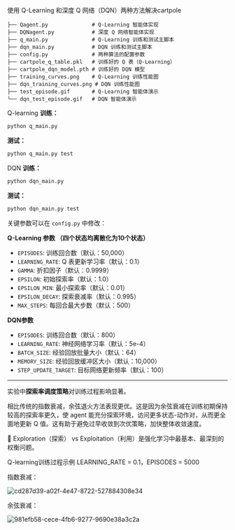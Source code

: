 使用 Q-Learning 和深度 Q 网络（DQN）两种方法解决cartpole

```
├── Qagent.py              # Q-Learning 智能体实现
├── DQNagent.py            # 深度 Q 网络智能体实现
├── q_main.py              # Q-Learning 训练和测试主脚本
├── dqn_main.py            # DQN 训练和测试主脚本
├── config.py              # 两种算法的配置参数
├── cartpole_q_table.pkl   # 训练好的 Q 表（Q-Learning）
├── cartpole_dqn_model.pth # 训练好的 DQN 模型
├── training_curves.png    # Q-Learning 训练性能图
├── dqn_training_curves.png # DQN 训练性能图
├── test_episode.gif       # Q-Learning 智能体演示
└── dqn_test_episode.gif   # DQN 智能体演示
```

Q-learning
**训练：**
```bash
python q_main.py
```

**测试：**
```bash
python q_main.py test
```
DQN
**训练：**
```bash
python dqn_main.py
```

**测试：**
```bash
python dqn_main.py test
```

关键参数可以在 `config.py` 中修改：

**Q-Learning 参数 （四个状态均离散化为10个状态）**

- `EPISODES`: 训练回合数（默认：50,000）
- `LEARNING_RATE`: Q 表更新学习率（默认：0.1）
- `GAMMA`: 折扣因子（默认：0.9999）
- `EPSILON`: 初始探索率（默认：1.0）
- `EPSILON_MIN`: 最小探索率（默认：0.01）
- `EPSILON_DECAY`: 探索衰减率（默认：0.995）
- `MAX_STEPS`: 每回合最大步数（默认：500）

**DQN参数**

- `EPISODES`: 训练回合数（默认：800）
- `LEARNING_RATE`: 神经网络学习率（默认：5e-4）
- `BATCH_SIZE`: 经验回放批量大小（默认：64）
- `MEMORY_SIZE`: 经验回放缓冲区大小（默认：10,000）
- `STEP_UPDATE_TARGET`: 目标网络更新频率（默认：100）


---



实验中**探索率调度策略**对训练过程影响显著。

相比传统的指数衰减，余弦退火方法表现更优。这是因为余弦衰减在训练初期保持较高的探索率更久，使 agent 能充分探索环境，访问更多状态-动作对，从而更全面地更新 Q 值。这有助于避免过早收敛到次优策略，加快整体收敛速度。

🔑 Exploration（探索） vs Exploitation（利用）是强化学习中最基本、最深刻的权衡问题。 

Q-learning训练过程示例
LEARNING_RATE = 0.1，EPISODES = 5000

指数衰减：

![cd287d39-a02f-4e47-8722-527884308e34](/Volumes/sn580/projects/carpole/assets/cd287d39-a02f-4e47-8722-527884308e34.png)

余弦衰减：

![981efb58-cece-4fb6-9277-9690e38a3c2a](/Volumes/sn580/projects/carpole/assets/981efb58-cece-4fb6-9277-9690e38a3c2a.png)
